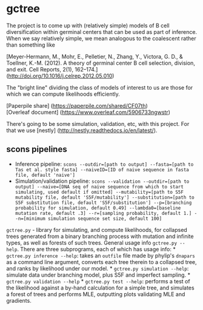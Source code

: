 # gctree

The project is to come up with (relatively simple) models of B cell diversification within germinal centers that can be used as part of inference. When we say relatively simple, we mean analogous to the coalescent rather than something like

[Meyer-Hermann, M., Mohr, E., Pelletier, N., Zhang, Y., Victora, G. D., & Toellner, K.-M. (2012). A theory of germinal center B cell selection, division, and exit. Cell Reports, 2(1), 162–174.] (http://doi.org/10.1016/j.celrep.2012.05.010)

The "bright line" dividing the class of models of interest to us are those for which we can compute likelihoods efficiently.

[Paperpile share] (https://paperpile.com/shared/CF07th)  
[Overleaf document] (https://www.overleaf.com/5906733ngwstr)

There's going to be some simulation, validation, etc, with this project. For that we use [nestly] (http://nestly.readthedocs.io/en/latest/).

## scons pipelines

* Inference pipeline: `scons --outdir=[path to output] --fasta=[path to Tas et al. style fasta] --naiveID=[ID of naive sequence in fasta file, default 'naive']`
* Simulation/validation pipeline: `scons --validation --outdir=[path to output] --naive=[DNA seq of naive sequence from which to start simulating, used default if omitted] --mutability=[path to S5F mutability file, default 'S5F/mutability'] --substitution=[path to S5F substitution file, default 'S5F/substitution'] --p=[branching probability for simulation, default 0.49] --lambda0=[baseline mutation rate, default .3] --r=[sampling probability, default 1.] --n=[minimum simulation sequence set size, default 100]`

`gctree.py` - library for simulating, and compute likelihoods, for collapsed trees generated from a binary branching process with mutation and infinite types, as well as forests of such trees. General usage info `gctree.py --help`. There are three subprograms, each of which has usage info:
	* `gctree.py inference --help`: takes an `outfile` file made by phylip's `dnapars` as a command line argument, converts each tree therein to a collapsed tree, and ranks by likelihood under our model.
	* `gctree.py simulation --help`: simulate data under branching model, plus S5F and imperfect sampling.
	* `gctree.py validation --help`
	* `gctree.py test --help`: performs a test of the likelihood against a by-hand calculation for a simple tree, and simulates a forest of trees and performs MLE, outputting plots validating MLE and gradients.
